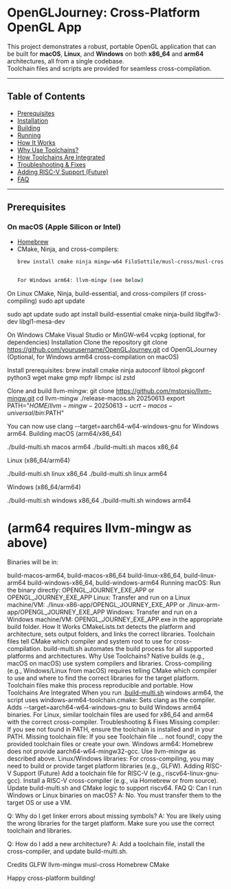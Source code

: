 # OpenGLJourney: Cross-Platform OpenGL App

This project demonstrates a robust, portable OpenGL application that can be built for **macOS**, **Linux**, and **Windows** on both **x86_64** and **arm64** architectures, all from a single codebase.  
Toolchain files and scripts are provided for seamless cross-compilation.

---

## Table of Contents

- [Prerequisites](#prerequisites)
- [Installation](#installation)
- [Building](#building)
- [Running](#running)
- [How It Works](#how-it-works)
- [Why Use Toolchains?](#why-use-toolchains)
- [How Toolchains Are Integrated](#how-toolchains-are-integrated)
- [Troubleshooting & Fixes](#troubleshooting--fixes)
- [Adding RISC-V Support (Future)](#adding-risc-v-support-future)
- [FAQ](#faq)

---

## Prerequisites

### On macOS (Apple Silicon or Intel)

- [Homebrew](https://brew.sh/)
- CMake, Ninja, and cross-compilers:
  ```sh
  brew install cmake ninja mingw-w64 FiloSottile/musl-cross/musl-cross messense/macos-cross-toolchains/aarch64-unknown-linux-gnu


  For Windows arm64: llvm-mingw (see below)
On Linux
CMake, Ninja, build-essential, and cross-compilers (if cross-compiling)
sudo apt update

sudo apt update
sudo apt install build-essential cmake ninja-build libglfw3-dev libgl1-mesa-dev

On Windows
CMake
Visual Studio or MinGW-w64
vcpkg (optional, for dependencies)
Installation
Clone the repository
git clone https://github.com/yourusername/OpenGLJourney.git
cd OpenGLJourney
(Optional, for Windows arm64 cross-compilation on macOS)

Install prerequisites:
brew install cmake ninja autoconf libtool pkgconf python3 wget make gmp mpfr libmpc isl zstd

Clone and build llvm-mingw:
git clone https://github.com/mstorsjo/llvm-mingw.git
cd llvm-mingw
./release-macos.sh 20250613
export PATH="$HOME/llvm-mingw-20250613-ucrt-macos-universal/bin:$PATH"

You can now use clang --target=aarch64-w64-windows-gnu for Windows arm64.
Building
macOS (arm64/x86_64)

./build-multi.sh macos arm64
./build-multi.sh macos x86_64

Linux (x86_64/arm64)

./build-multi.sh linux x86_64
./build-multi.sh linux arm64


Windows (x86_64/arm64)

./build-multi.sh windows x86_64
./build-multi.sh windows arm64
# (arm64 requires llvm-mingw as above)


Binaries will be in:

build-macos-arm64, build-macos-x86_64
build-linux-x86_64, build-linux-arm64
build-windows-x86_64, build-windows-arm64
Running
macOS:
Run the binary directly:
OPENGL_JOURNEY_EXE_APP or OPENGL_JOURNEY_EXE_APP
Linux:
Transfer and run on a Linux machine/VM:
./linux-x86-app/OPENGL_JOURNEY_EXE_APP or ./linux-arm-app/OPENGL_JOURNEY_EXE_APP
Windows:
Transfer and run on a Windows machine/VM:
OPENGL_JOURNEY_EXE_APP.exe in the appropriate build folder.
How It Works
CMakeLists.txt detects the platform and architecture, sets output folders, and links the correct libraries.
Toolchain files tell CMake which compiler and system root to use for cross-compilation.
build-multi.sh automates the build process for all supported platforms and architectures.
Why Use Toolchains?
Native builds (e.g., macOS on macOS) use system compilers and libraries.
Cross-compiling (e.g., Windows/Linux from macOS) requires telling CMake which compiler to use and where to find the correct libraries for the target platform.
Toolchain files make this process reproducible and portable.
How Toolchains Are Integrated
When you run .[build-multi.sh](http://_vscodecontentref_/10) windows arm64, the script uses windows-arm64-toolchain.cmake:
Sets clang as the compiler.
Adds --target=aarch64-w64-windows-gnu to build Windows arm64 binaries.
For Linux, similar toolchain files are used for x86_64 and arm64 with the correct cross-compiler.
Troubleshooting & Fixes
Missing compiler:
If you see not found in PATH, ensure the toolchain is installed and in your PATH.
Missing toolchain file:
If you see Toolchain file ... not found!, copy the provided toolchain files or create your own.
Windows arm64:
Homebrew does not provide aarch64-w64-mingw32-gcc. Use llvm-mingw as described above.
Linux/Windows libraries:
For cross-compiling, you may need to build or provide target platform libraries (e.g., GLFW).
Adding RISC-V Support (Future)
Add a toolchain file for RISC-V (e.g., riscv64-linux-gnu-gcc).
Install a RISC-V cross-compiler (e.g., via Homebrew or from source).
Update build-multi.sh and CMake logic to support riscv64.
FAQ
Q: Can I run Windows or Linux binaries on macOS?
A: No. You must transfer them to the target OS or use a VM.

Q: Why do I get linker errors about missing symbols?
A: You are likely using the wrong libraries for the target platform. Make sure you use the correct toolchain and libraries.

Q: How do I add a new architecture?
A: Add a toolchain file, install the cross-compiler, and update build-multi.sh.

Credits
GLFW
llvm-mingw
musl-cross
Homebrew
CMake

Happy cross-platform building!